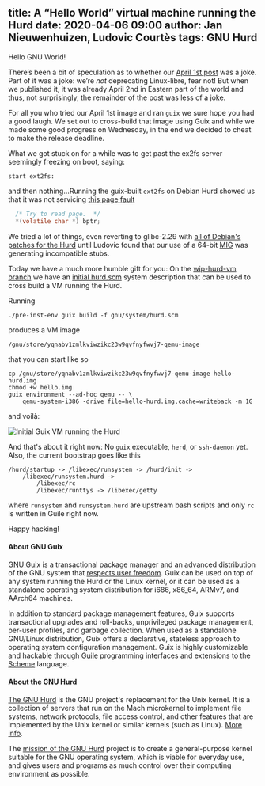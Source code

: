 title: A “Hello World” virtual machine running the Hurd
date: 2020-04-06 09:00
author: Jan Nieuwenhuizen, Ludovic Courtès
tags: GNU Hurd
---
Hello GNU World!

There’s been a bit of speculation as to whether our [April 1st
post](https://guix.gnu.org/blog/2020/deprecating-support-for-the-linux-kernel/)
was a joke.  Part of it was a joke: we’re _not_ deprecating Linux-libre,
fear not!  But when we published it, it was already April 2nd in Eastern
part of the world and thus, not surprisingly, the remainder of the post
was less of a joke.

For all you who tried our April 1st image and ran `guix` we sure hope
you had a good laugh.  We set out to cross-build that image using Guix and
while we made some good progress on Wednesday, in the end we decided to
cheat to make the release deadline.

What we got stuck on for a while was to get past the ex2fs server
seemingly freezing on boot, saying:

```
start ext2fs:
```

and then nothing...Running the guix-built `ext2fs` on Debian Hurd
showed us that it was not servicing [this page
fault](http://git.savannah.gnu.org/cgit/hurd/hurd.git/tree/ext2fs/pager.c#n1146)


```C
  /* Try to read page.  */
  *(volatile char *) bptr;
```

We tried a lot of things, even reverting to glibc-2.29 with [all of
Debian's patches for the
Hurd](https://salsa.debian.org/glibc-team/glibc/-/tree/glibc-2.29/debian/patches/hurd-i386)
until Ludovic found that our use of a 64-bit
[MIG](https://gnu.org/s/mig) was generating incompatible stubs.

Today we have a much more humble gift for you: On the [wip-hurd-vm
branch](http://git.savannah.gnu.org/cgit/guix.git/log/?h=wip-hurd-vm)
we have an [initial
hurd.scm](http://git.savannah.gnu.org/cgit/guix.git/tree/gnu/system/hurd.scm?h=wip-hurd-vm)
system description that can be used to cross build a VM running the
Hurd.

Running

```
./pre-inst-env guix build -f gnu/system/hurd.scm
```

produces a VM image


```
/gnu/store/yqnabv1zmlkviwzikc23w9qvfnyfwvj7-qemu-image
```

that you can start like so

```
cp /gnu/store/yqnabv1zmlkviwzikc23w9qvfnyfwvj7-qemu-image hello-hurd.img
chmod +w hello.img
guix environment --ad-hoc qemu -- \
    qemu-system-i386 -drive file=hello-hurd.img,cache=writeback -m 1G
```

and voilà:

![Initial Guix VM running the Hurd](../../../static/blog/img/guix-hello-hurd.png)

And that's about it right now: No `guix` executable, `herd`, or
`ssh-daemon` yet.  Also, the current bootstrap goes like this

```
/hurd/startup -> /libexec/runsystem -> /hurd/init ->
    /libexec/runsystem.hurd ->
        /libexec/rc
        /libexec/runttys -> /libexec/getty
```

where `runsystem` and `runsystem.hurd` are upstream bash scripts and
only `rc` is written in Guile right now.

Happy hacking!

#### About GNU Guix

[GNU Guix](https://www.gnu.org/software/guix) is a transactional package
manager and an advanced distribution of the GNU system that [respects
user
freedom](https://www.gnu.org/distros/free-system-distribution-guidelines.html).
Guix can be used on top of any system running the Hurd or the Linux
kernel, or it can be used as a standalone operating system distribution
for i686, x86_64, ARMv7, and AArch64 machines.

In addition to standard package management features, Guix supports
transactional upgrades and roll-backs, unprivileged package management,
per-user profiles, and garbage collection.  When used as a standalone
GNU/Linux distribution, Guix offers a declarative, stateless approach to
operating system configuration management.  Guix is highly customizable
and hackable through [Guile](https://www.gnu.org/software/guile)
programming interfaces and extensions to the
[Scheme](http://schemers.org) language.

#### About the GNU Hurd

[The GNU Hurd](https://www.gnu.org/software/hurd) is the GNU project's
replacement for the Unix kernel.  It is a collection of servers that
run on the Mach microkernel to implement file systems, network
protocols, file access control, and other features that are
implemented by the Unix kernel or similar kernels (such as Linux).
[More
info](https://www.gnu.org/software/hurd/hurd/documentation.html).

The [mission of the GNU
Hurd](https://www.gnu.org/software/hurd/community/weblogs/antrik/hurd-mission-statement.html)
project is to create a general-purpose kernel suitable for the GNU
operating system, which is viable for everyday use, and gives users
and programs as much control over their computing environment as
possible.
